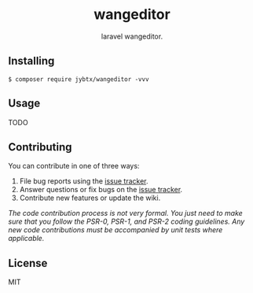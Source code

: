 <h1 align="center"> wangeditor </h1>

<p align="center"> laravel wangeditor.</p>


## Installing

```shell
$ composer require jybtx/wangeditor -vvv
```

## Usage

TODO

## Contributing

You can contribute in one of three ways:

1. File bug reports using the [issue tracker](https://github.com/jybtx/wangeditor/issues).
2. Answer questions or fix bugs on the [issue tracker](https://github.com/jybtx/wangeditor/issues).
3. Contribute new features or update the wiki.

_The code contribution process is not very formal. You just need to make sure that you follow the PSR-0, PSR-1, and PSR-2 coding guidelines. Any new code contributions must be accompanied by unit tests where applicable._

## License

MIT